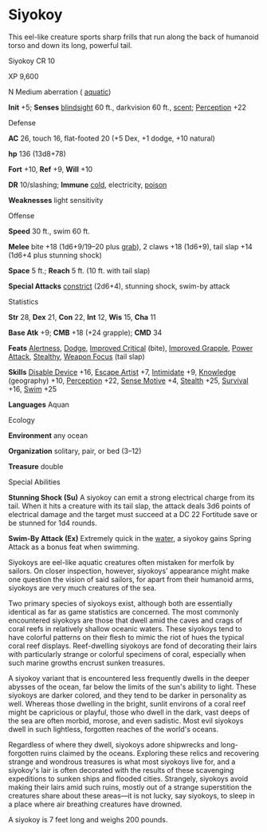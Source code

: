 # Siyokoy

This eel-like creature sports sharp frills that run along the back of humanoid torso and down its long, powerful tail.

Siyokoy CR 10

XP 9,600

N Medium aberration ( [aquatic](monsters/creatureTypes.md#_aquatic-subtype))

**Init** +5; **Senses** [blindsight](monsters/universalMonsterRules.md#_blindsight) 60 ft., darkvision 60 ft., [scent](monsters/universalMonsterRules.md#_scent); [Perception](skills/perception.md#_perception) +22

Defense

**AC** 26, touch 16, flat-footed 20 (+5 Dex, +1 dodge, +10 natural)

**hp** 136 (13d8+78)

**Fort** +10, **Ref** +9, **Will** +10

**DR** 10/slashing; **Immune** [cold](monsters/creatureTypes.md#_cold-subtype), electricity, [poison](monsters/universalMonsterRules.md#_poison-(ex-or-su))

**Weaknesses** light sensitivity

Offense

**Speed** 30 ft., swim 60 ft.

**Melee** bite +18 (1d6+9/19–20 plus [grab](monsters/universalMonsterRules.md#_grab)), 2 claws +18 (1d6+9), tail slap +14 (1d6+4 plus stunning shock)

**Space** 5 ft.; **Reach** 5 ft. (10 ft. with tail slap)

**Special Attacks** [constrict](monsters/universalMonsterRules.md#_constrict) (2d6+4), stunning shock, swim-by attack

Statistics

**Str** 28, **Dex** 21, **Con** 22, **Int** 12, **Wis** 15, **Cha** 11

**Base Atk** +9; **CMB** +18 (+24 grapple); **CMD** 34

**Feats** [Alertness](feats.md#_alertness), [Dodge](feats.md#_dodge), [Improved Critical](feats.md#_improved-critical) (bite), [Improved Grapple](feats.md#_improved-grapple), [Power Attack](feats.md#_power-attack), [Stealthy](feats.md#_stealthy), [Weapon Focus](feats.md#_weapon-focus) (tail slap)

**Skills** [Disable Device](skills/disableDevice.md#_disable-device) +16, [Escape Artist](skills/escapeArtist.md#_escape-artist) +7, [Intimidate](skills/intimidate.md#_intimidate) +9, [Knowledge](skills/knowledge.md#_knowledge) (geography) +10, [Perception](skills/perception.md#_perception) +22, [Sense Motive](skills/senseMotive.md#_sense-motive) +4, [Stealth](skills/stealth.md#_stealth) +25, [Survival](skills/survival.md#_survival) +16, [Swim](skills/swim.md#_swim) +25

**Languages** Aquan

Ecology

**Environment** any ocean

**Organization** solitary, pair, or bed (3–12)

**Treasure** double

Special Abilities

**Stunning Shock (Su)** A siyokoy can emit a strong electrical charge from its tail. When it hits a creature with its tail slap, the attack deals 3d6 points of electrical damage and the target must succeed at a DC 22 Fortitude save or be stunned for 1d4 rounds.

**Swim-By Attack (Ex)** Extremely quick in the [water](monsters/creatureTypes.md#_water-subtype), a siyokoy gains Spring Attack as a bonus feat when swimming.

Siyokoys are eel-like aquatic creatures often mistaken for merfolk by sailors. On closer inspection, however, siyokoys' appearance might make one question the vision of said sailors, for apart from their humanoid arms, siyokoys are very much creatures of the sea.

Two primary species of siyokoys exist, although both are essentially identical as far as game statistics are concerned. The most commonly encountered siyokoys are those that dwell amid the caves and crags of coral reefs in relatively shallow oceanic waters. These siyokoys tend to have colorful patterns on their flesh to mimic the riot of hues the typical coral reef displays. Reef-dwelling siyokoys are fond of decorating their lairs with particularly strange or colorful specimens of coral, especially when such marine growths encrust sunken treasures.

A siyokoy variant that is encountered less frequently dwells in the deeper abysses of the ocean, far below the limits of the sun's ability to light. These siyokoys are darker colored, and they tend to be darker in personality as well. Whereas those dwelling in the bright, sunlit environs of a coral reef might be capricious or playful, those who dwell in the dark, vast deeps of the sea are often morbid, morose, and even sadistic. Most evil siyokoys dwell in such lightless, forgotten reaches of the world's oceans.

Regardless of where they dwell, siyokoys adore shipwrecks and long-forgotten ruins claimed by the oceans. Exploring these relics and recovering strange and wondrous treasures is what most siyokoys live for, and a siyokoy's lair is often decorated with the results of these scavenging expeditions to sunken ships and flooded cities. Strangely, siyokoys avoid making their lairs amid such ruins, mostly out of a strange superstition the creatures share about these areas—it is not lucky, say siyokoys, to sleep in a place where air breathing creatures have drowned.

A siyokoy is 7 feet long and weighs 200 pounds.

